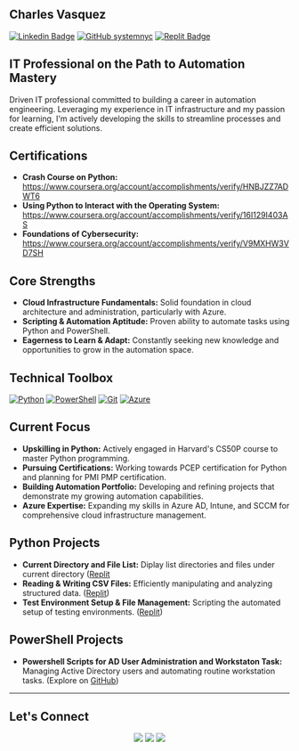 ## **Charles Vasquez**

[![Linkedin Badge](https://img.shields.io/badge/-CharlesVasquez-blue?style=flat-square&logo=Linkedin&logoColor=white&link=https://www.linkedin.com/in/charlesvasquez-nyc/)](https://www.linkedin.com/in/charlesvasquez-nyc/) [![GitHub systemnyc](https://img.shields.io/github/followers/systemnyc?label=follow&style=social)](https://github.com/systemnyc) [![Replit Badge](https://img.shields.io/badge/-@cvasquez39-768692?style=flat-square&logo=Replit&logoColor=white&link=https://replit.com/@cvasquez39)](https://replit.com/@cvasquez39)



## **IT Professional on the Path to Automation Mastery**

Driven IT professional committed to building a career in automation engineering. Leveraging my experience in IT infrastructure and my passion for learning, I'm actively developing the skills to streamline processes and create efficient solutions.


## **Certifications**

- **Crash Course on Python:** https://www.coursera.org/account/accomplishments/verify/HNBJZZ7ADWT6
- **Using Python to Interact with the Operating System:** https://www.coursera.org/account/accomplishments/verify/16I129I403AS
- **Foundations of Cybersecurity:** https://www.coursera.org/account/accomplishments/verify/V9MXHW3VD7SH

## **Core Strengths**

- **Cloud Infrastructure Fundamentals:** Solid foundation in cloud architecture and administration, particularly with Azure.
- **Scripting & Automation Aptitude:** Proven ability to automate tasks using Python and PowerShell.
- **Eagerness to Learn & Adapt:** Constantly seeking new knowledge and opportunities to grow in the automation space.

## **Technical Toolbox**

[![Python](https://img.shields.io/badge/-Python-3776AB?style=flat-square&logo=python&logoColor=white)](https://www.python.org/)
[![PowerShell](https://img.shields.io/badge/-PowerShell-5391FE?style=flat-square&logo=powershell&logoColor=white)](https://docs.microsoft.com/en-us/powershell/)
[![Git](https://img.shields.io/badge/-Git-F05032?style=flat-square&logo=git&logoColor=white)](https://git-scm.com/)
[![Azure](https://img.shields.io/badge/Azure-0089D6?style=flat-square&logo=microsoft-azure&logoColor=white)](https://azure.microsoft.com/en-us/)


## **Current Focus**

- **Upskilling in Python:** Actively engaged in Harvard's CS50P course to master Python programming.
- **Pursuing Certifications:** Working towards PCEP certification for Python and planning for PMI PMP certification.
- **Building Automation Portfolio:** Developing and refining projects that demonstrate my growing automation capabilities.
- **Azure Expertise:** Expanding my skills in Azure AD, Intune, and SCCM for comprehensive cloud infrastructure management.

## **Python Projects**
- **Current Directory and File List:** Diplay list directories and files under current directory ([Replit](https://replit.com/@cvasquez39/basic-directory-listing?v=1)
- **Reading & Writing CSV Files:** Efficiently manipulating and analyzing structured data. ([Replit](https://replit.com/@cvasquez39/Reading-and-Writing-CSV-with-Dictionaries))
- **Test Environment Setup & File Management:** Scripting the automated setup of testing environments. ([Replit](https://replit.com/@cvasquez39/File-Mover#main.py)) 

## **PowerShell Projects**
- **Powershell Scripts for AD User Administration and Workstaton Task:** Managing Active Directory users and automating routine workstation tasks. (Explore on [GitHub](https://github.com/systemnyc/PowerShell/tree/master))

---
## **Let's Connect**

<div align="center"> 
  <a href="https://www.linkedin.com/in/charlesvasquez-nyc/" target="_blank"><img src="https://img.shields.io/badge/-LinkedIn-0077B5?style=for-the-badge&logo=linkedin&logoColor=white" /></a>
  <a href="https://replit.com/@cvasquez39" target="_blank"><img src="https://img.shields.io/badge/-Replit-768692?style=for-the-badge&logo=replit&logoColor=white" /></a>
  <a href="https://x.com/system_nyc" target="_blank"><img src="https://img.shields.io/badge/-Twitter-1DA1F2?style=for-the-badge&logo=twitter&logoColor=white" /></a> 
</div>
